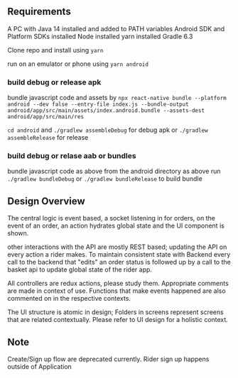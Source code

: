 ## Requirements

A PC with Java 14 installed and added to PATH variables
Android SDK and Platform SDKs installed
Node installed
yarn installed
Gradle 6.3

Clone repo and install using `yarn`

run on an emulator or phone using `yarn android`

### build debug or release apk

bundle javascript code and assets by `npx react-native bundle --platform android --dev false --entry-file index.js --bundle-output android/app/src/main/assets/index.android.bundle --assets-dest android/app/src/main/res `

`cd android` and `./gradlew assembleDebug` for debug apk or `./gradlew assembleRelease` for release

### build debug or relase aab or bundles

bundle javascript code as above
from the android directory as above run `./gradlew bundleDebug` or `./gradlew bundleRelease` to build bundle





## Design Overview

The central logic is event based, a socket listening in for orders, on the event of an order, an action hydrates global state and the UI component is shown.

other interactions with the API are mostly REST based; updating the API on every action a rider makes. To maintain consistent state with Backend every call to the backend that "edits" an order status is followed up by a call to the basket api to update global state of the rider app.

All controllers are redux actions, please study them. Appropriate comments are made in context of use. Functions that make events happened are also commented on in the respective contexts. 

The UI structure is atomic in design; Folders in screens represent screens that are related contextually. Please refer to UI design for a holistic context.

## Note
Create/Sign up flow are deprecated currently. Rider sign up happens outside of Application



